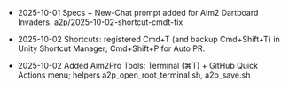 - 2025-10-01 Specs + New-Chat prompt added for Aim2 Dartboard Invaders.
a2p/2025-10-02-shortcut-cmdt-fix
- 2025-10-02 Shortcuts: registered Cmd+T (and backup Cmd+Shift+T) in Unity Shortcut Manager; Cmd+Shift+P for Auto PR.

- 2025-10-02 Added Aim2Pro Tools: Terminal (⌘T) + GitHub Quick Actions menu; helpers a2p_open_root_terminal.sh, a2p_save.sh

